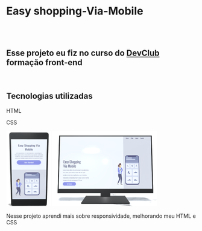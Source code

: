 <h1>Easy shopping-Via-Mobile</h1>
<br>
<br>
<h2>Esse projeto eu fiz no curso do <a href="https://rodolfomori.com.br/devclub" target="_blank">DevClub</a> formação front-end</h2>
<br>
<h2>Tecnologias utilizadas</h2>
<p>HTML</p>
<p>CSS</p>

<img src="https://github.com/Deivid-Marques/Easy-Shopping-Via-Mobile/blob/master/midia/phone.png?raw=true" height= 200px>   <img src="https://github.com/Deivid-Marques/Easy-Shopping-Via-Mobile/blob/master/midia/tela.png?raw=true" height=200px>
<br>

<P>Nesse projeto aprendi mais sobre responsividade, melhorando meu HTML e CSS </P>
